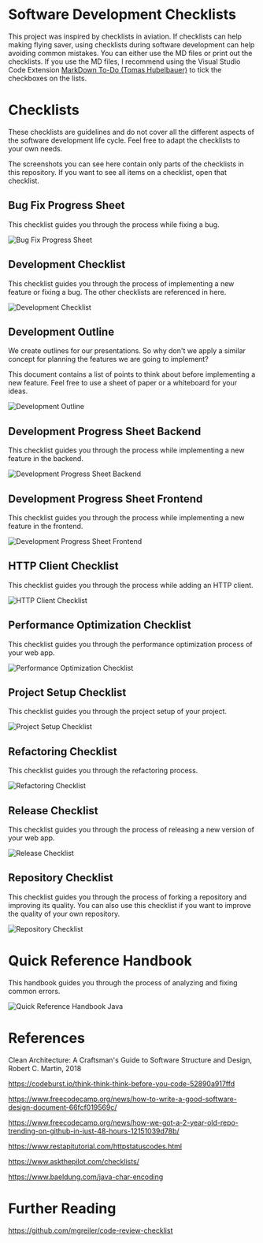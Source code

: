 # Software Development Checklists

This project was inspired by checklists in aviation. If checklists can help making flying saver, using checklists during software development can help avoiding common mistakes. You can either use the MD files or print out the checklists. If you use the MD files, I recommend using the Visual Studio Code Extension [MarkDown To-Do (Tomas Hubelbauer)](https://marketplace.visualstudio.com/items?itemName=TomasHubelbauer.vscode-markdown-todo) to tick the checkboxes on the lists.

# Checklists

These checklists are guidelines and do not cover all the different aspects of the software development life cycle. Feel free to adapt the checklists to your own needs.

The screenshots you can see here contain only parts of the checklists in this repository. If you want to see all items on a checklist,
open that checklist.

## Bug Fix Progress Sheet

This checklist guides you through the process while fixing a bug.

![Bug Fix Progress Sheet](images/bugfixProgressSheet.png "Bug Fix Progress Sheet")

## Development Checklist

This checklist guides you through the process of implementing a new feature or fixing a bug. The other checklists are referenced in here.

![Development Checklist](images/developmentChecklist.png "Development Checklist")

## Development Outline

We create outlines for our presentations. So why don't we apply a similar concept for planning the features we are going to implement?

This document contains a list of points to think about before implementing a new feature. Feel free to use a sheet of paper or a whiteboard for your ideas.

![Development Outline](images/developmentOutline.png "Development Outline")

## Development Progress Sheet Backend

This checklist guides you through the process while implementing a new feature in the backend.

![Development Progress Sheet Backend](images/developmentProgressSheetBackend.png "Development Progress Sheet Backend")

## Development Progress Sheet Frontend

This checklist guides you through the process while implementing a new feature in the frontend.

![Development Progress Sheet Frontend](images/developmentProgressSheetFrontend.png "Development Progress Sheet Frontend")

## HTTP Client Checklist

This checklist guides you through the process while adding an HTTP client.

![HTTP Client Checklist](images/httpClientChecklist.png "HTTP Client Checklist")

## Performance Optimization Checklist

This checklist guides you through the performance optimization process of your web app.

![Performance Optimization Checklist](images/performanceOptimizationChecklist.png "Performance Optimization Checklist")

## Project Setup Checklist

This checklist guides you through the project setup of your project.

![Project Setup Checklist](images/projectSetupChecklist.png "Project Setup Checklist")

## Refactoring Checklist

This checklist guides you through the refactoring process.

![Refactoring Checklist](images/refactoringChecklist.png "Refactoring Checklist")

## Release Checklist

This checklist guides you through the process of releasing a new version of your web app.

![Release Checklist](images/releaseChecklist.png "Release Checklist")

## Repository Checklist

This checklist guides you through the process of forking a repository and improving its quality. You can also use this checklist if you want to improve the quality of your own repository.

![Repository Checklist](images/repositoryChecklist.png "Repository Checklist")

# Quick Reference Handbook

This handbook guides you through the process of analyzing and fixing common errors.

![Quick Reference Handbook Java](images/quickReferenceHandbookJava.png "Quick Reference Handbook Java")

# References

Clean Architecture: A Craftsman's Guide to Software Structure and Design, Robert C. Martin, 2018

https://codeburst.io/think-think-think-before-you-code-52890a917ffd

https://www.freecodecamp.org/news/how-to-write-a-good-software-design-document-66fcf019569c/

https://www.freecodecamp.org/news/how-we-got-a-2-year-old-repo-trending-on-github-in-just-48-hours-12151039d78b/

https://www.restapitutorial.com/httpstatuscodes.html

https://www.askthepilot.com/checklists/

https://www.baeldung.com/java-char-encoding

# Further Reading

https://github.com/mgreiler/code-review-checklist